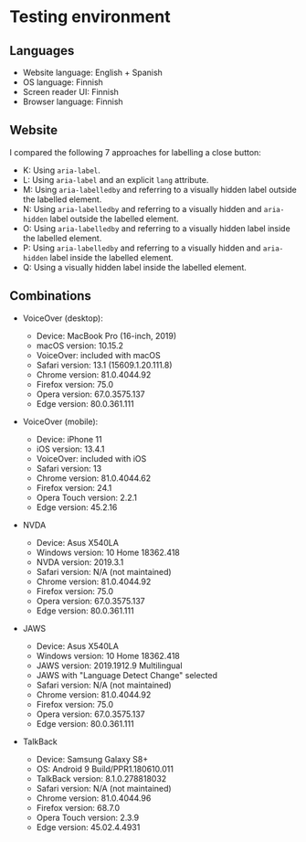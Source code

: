 # Testing environment

## Languages

- Website language: English + Spanish
- OS language: Finnish
- Screen reader UI: Finnish
- Browser language: Finnish

## Website

I compared the following 7 approaches for labelling a close button:

- K: Using `aria-label`.
- L: Using `aria-label` and an explicit `lang` attribute.
- M: Using `aria-labelledby` and referring to a visually hidden label outside the labelled element.
- N: Using `aria-labelledby` and referring to a visually hidden and `aria-hidden` label outside the labelled element.
- O: Using `aria-labelledby` and referring to a visually hidden label inside the labelled element.
- P: Using `aria-labelledby` and referring to a visually hidden and `aria-hidden` label inside the labelled element.
- Q: Using a visually hidden label inside the labelled element.

## Combinations

- VoiceOver (desktop):

  - Device: MacBook Pro (16-inch, 2019)
  - macOS version: 10.15.2
  - VoiceOver: included with macOS
  - Safari version: 13.1 (15609.1.20.111.8)
  - Chrome version: 81.0.4044.92
  - Firefox version: 75.0
  - Opera version: 67.0.3575.137
  - Edge version: 80.0.361.111

- VoiceOver (mobile):

  - Device: iPhone 11
  - iOS version: 13.4.1
  - VoiceOver: included with iOS
  - Safari version: 13
  - Chrome version: 81.0.4044.62
  - Firefox version: 24.1
  - Opera Touch version: 2.2.1
  - Edge version: 45.2.16

- NVDA

  - Device: Asus X540LA
  - Windows version: 10 Home 18362.418
  - NVDA version: 2019.3.1
  - Safari version: N/A (not maintained)
  - Chrome version: 81.0.4044.92
  - Firefox version: 75.0
  - Opera version: 67.0.3575.137
  - Edge version: 80.0.361.111

- JAWS

  - Device: Asus X540LA
  - Windows version: 10 Home 18362.418
  - JAWS version: 2019.1912.9 Multilingual
  - JAWS with "Language Detect Change" selected
  - Safari version: N/A (not maintained)
  - Chrome version: 81.0.4044.92
  - Firefox version: 75.0
  - Opera version: 67.0.3575.137
  - Edge version: 80.0.361.111

- TalkBack

  - Device: Samsung Galaxy S8+
  - OS: Android 9 Build/PPR1.180610.011
  - TalkBack version: 8.1.0.278818032
  - Safari version: N/A (not maintained)
  - Chrome version: 81.0.4044.96
  - Firefox version: 68.7.0
  - Opera Touch version: 2.3.9
  - Edge version: 45.02.4.4931
